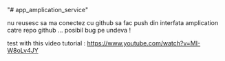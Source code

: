 "# app_amplication_service" 

nu reusesc sa ma conectez cu github sa fac push din interfata amplication catre repo github ... posibil bug pe undeva !

test with this video tutorial : https://www.youtube.com/watch?v=MI-W8oLv4JY
